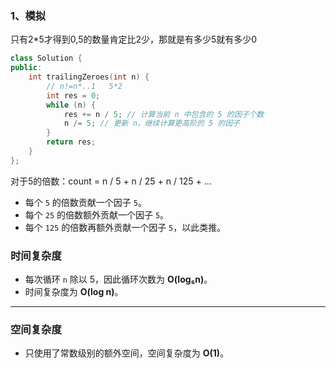### 1、模拟

只有2*5才得到0,5的数量肯定比2少，那就是有多少5就有多少0

```cpp
class Solution {
public:
    int trailingZeroes(int n) {
        // n!=n*..1   5*2
        int res = 0;
        while (n) {
            res += n / 5; // 计算当前 n 中包含的 5 的因子个数
            n /= 5; // 更新 n，继续计算更高阶的 5 的因子
        }
        return res;
    }
};
```



对于5的倍数：count = n / 5 + n / 25 + n / 125 + ...

- 每个 `5` 的倍数贡献一个因子 `5`。
- 每个 `25` 的倍数额外贡献一个因子 `5`。
- 每个 `125` 的倍数再额外贡献一个因子 `5`，以此类推。



### **时间复杂度**

- 每次循环 `n` 除以 5，因此循环次数为 **O(log₅n)**。
- 时间复杂度为 **O(log n)**。

------

### **空间复杂度**

- 只使用了常数级别的额外空间，空间复杂度为 **O(1)**。

